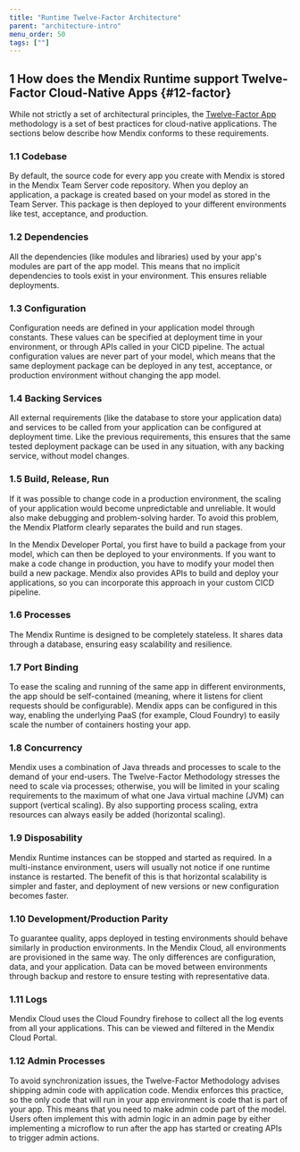 ```yaml
---
title: "Runtime Twelve-Factor Architecture"
parent: "architecture-intro"
menu_order: 50
tags: [""]
---
```


## 1 How does the Mendix Runtime support Twelve-Factor Cloud-Native Apps {#12-factor}

While not strictly a set of architectural principles, the [Twelve-Factor App](https://12factor.net/) methodology is a set of best practices for cloud-native applications. The sections below describe how Mendix conforms to these requirements.

### 1.1 Codebase

By default, the source code for every app you create with Mendix is stored in the Mendix Team Server code repository. When you deploy an application, a package is created based on your model as stored in the Team Server. This package is then deployed to your different environments like test, acceptance, and production.

### 1.2 Dependencies

All the dependencies (like modules and libraries) used by your app's modules are part of the app model. This means that no implicit dependencies to tools exist in your environment. This ensures reliable deployments.

### 1.3 Configuration

Configuration needs are defined in your application model through constants. These values can be specified at deployment time in your environment, or through APIs called in your CICD pipeline. The actual configuration values are never part of your model, which means that the same deployment package can be deployed in any test, acceptance, or production environment without changing the app model.

### 1.4 Backing Services

All external requirements (like the database to store your application data) and services to be called from your application can be configured at deployment time. Like the previous requirements, this ensures that the same tested deployment package can be used in any situation, with any backing service, without model changes.

### 1.5 Build, Release, Run

If it was possible to change code in a production environment, the scaling of your application would become unpredictable and unreliable. It would also make debugging and problem-solving harder. To avoid this problem, the Mendix Platform clearly separates the build and run stages.

In the Mendix Developer Portal, you first have to build a package from your model, which can then be deployed to your environments. If you want to make a code change in production, you have to modify your model then build a new package. Mendix also provides APIs to build and deploy your applications, so you can incorporate this approach in your custom CICD pipeline.

### 1.6 Processes

The Mendix Runtime is designed to be completely stateless. It shares data through a database, ensuring easy scalability and resilience.

### 1.7 Port Binding

To ease the scaling and running of the same app in different environments, the app should be self-contained (meaning, where it listens for client requests should be configurable). Mendix apps can be configured in this way, enabling the underlying PaaS (for example, Cloud Foundry) to easily scale the number of containers hosting your app.

### 1.8 Concurrency

Mendix uses a combination of Java threads and processes to scale to the demand of your end-users. The Twelve-Factor Methodology stresses the need to scale via processes; otherwise, you will be limited in your scaling requirements to the maximum of what one Java virtual machine (JVM) can support (vertical scaling). By also supporting process scaling, extra resources can always easily be added (horizontal scaling).

### 1.9 Disposability

Mendix Runtime instances can be stopped and started as required. In a multi-instance environment, users will usually not notice if one runtime instance is restarted. The benefit of this is that horizontal scalability is simpler and faster, and deployment of new versions or new configuration becomes faster.

### 1.10 Development/Production Parity

To guarantee quality, apps deployed in testing environments should behave similarly in production environments. In the Mendix Cloud, all environments are provisioned in the same way. The only differences are configuration, data, and your application. Data can be moved between environments through backup and restore to ensure testing with representative data.

### 1.11 Logs

Mendix Cloud uses the Cloud Foundry firehose to collect all the log events from all your applications. This can be viewed and filtered in the Mendix Cloud Portal.

### 1.12 Admin Processes

To avoid synchronization issues, the Twelve-Factor Methodology advises shipping admin code with application code. Mendix enforces this practice, so the only code that will run in your app environment is code that is part of your app. This means that you need to make admin code part of the model. Users often implement this with admin logic in an admin page by either implementing a microflow to run after the app has started or creating APIs to trigger admin actions.
